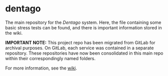 # dentago

The main repository for the *Dentago* system. Here, the file containing some basic stress tests can be found, and there is important information stored in the wiki.

**IMPORTANT NOTE:** This project repo has been migrated from GitLab for archival purposes. On GitLab, each service was contained in a separate repository. These repositories have now been consolidated in this main repo within their correspondingly named folders.

For more information, see the [wiki](https://github.com/rokanas/dentago/wiki).